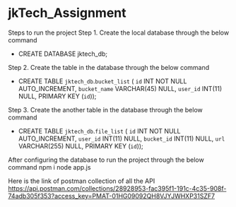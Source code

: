 # jkTech_Assignment

Steps to run the project
Step 1. Create the local database through the below command
-  CREATE DATABASE jktech_db;

Step 2. Create the table in the database through the below command
- CREATE TABLE `jktech_db`.`bucket_list` (
  `id` INT NOT NULL AUTO_INCREMENT,
  `bucket_name` VARCHAR(45) NULL,
  `user_id` INT(11) NULL,
  PRIMARY KEY (`id`));

Step 3. Create the another table in the database through the below command
-   CREATE TABLE `jktech_db`.`file_list` (
  `id` INT NOT NULL AUTO_INCREMENT,
  `user_id` INT(11) NULL,
  `bucket_id` INT(11) NULL,
  `url` VARCHAR(255) NULL,
  PRIMARY KEY (`id`));

After configuring the database to run the project through the below command
 npm i
 node app.js

 Here is the link of postman collection of all the API
 https://api.postman.com/collections/28928953-fac395f1-191c-4c35-908f-74adb305f353?access_key=PMAT-01HG09092QH8VJYJWHXP31SZF7
